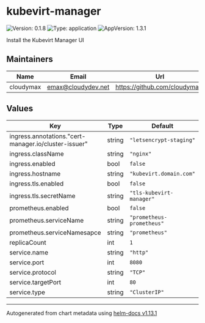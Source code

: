 # kubevirt-manager

![Version: 0.1.8](https://img.shields.io/badge/Version-0.1.8-informational?style=flat-square) ![Type: application](https://img.shields.io/badge/Type-application-informational?style=flat-square) ![AppVersion: 1.3.1](https://img.shields.io/badge/AppVersion-1.3.1-informational?style=flat-square)

Install the Kubevirt Manager UI

## Maintainers

| Name | Email | Url |
| ---- | ------ | --- |
| cloudymax | <emax@cloudydev.net> | <https://github.com/cloudymax/> |

## Values

| Key | Type | Default | Description |
|-----|------|---------|-------------|
| ingress.annotations."cert-manager.io/cluster-issuer" | string | `"letsencrypt-staging"` |  |
| ingress.className | string | `"nginx"` |  |
| ingress.enabled | bool | `false` |  |
| ingress.hostname | string | `"kubevirt.domain.com"` |  |
| ingress.tls.enabled | bool | `false` |  |
| ingress.tls.secretName | string | `"tls-kubevirt-manager"` |  |
| prometheus.enabled | bool | `false` |  |
| prometheus.serviceName | string | `"prometheus-prometheus"` |  |
| prometheus.serviceNamesapce | string | `"prometheus"` |  |
| replicaCount | int | `1` |  |
| service.name | string | `"http"` |  |
| service.port | int | `8080` |  |
| service.protocol | string | `"TCP"` |  |
| service.targetPort | int | `80` |  |
| service.type | string | `"ClusterIP"` |  |

----------------------------------------------
Autogenerated from chart metadata using [helm-docs v1.13.1](https://github.com/norwoodj/helm-docs/releases/v1.13.1)
